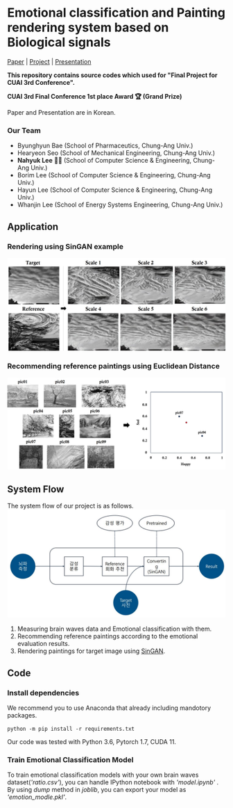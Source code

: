 
# Emotional classification and Painting rendering system based on Biological signals

[Paper](https://drive.google.com/file/d/10U2h2FI7Werj9rdcbjAglw2g9R5F3Yvl/view?usp=sharing) | [Project](https://drive.google.com/file/d/1KKKzKKXDGYLnVxo6IKglSMEkLFIPi1No/view?usp=sharing) | [Presentation](https://drive.google.com/file/d/1vdqw6_wS0JVksHec_CEPYjCppfYjO90Z/view?usp=sharing)

**This repository contains source codes which used for "Final Project for CUAI 3rd Conference".**

**CUAI 3rd Final Conference 1st place Award 🏆 (Grand Prize)**

Paper and Presentation are in Korean.

### Our Team 
 - Byunghyun Bae (School of Pharmaceutics, Chung-Ang Univ.)
 - Hearyeon Seo (School of Mechanical Engineering, Chung-Ang Univ.)
 - **Nahyuk Lee** 🙋‍♂️ (School of Computer Science & Engineering, Chung-Ang Univ.)
 - Borim Lee (School of Computer Science & Engineering, Chung-Ang Univ.)
 - Hayun Lee (School of Computer Science & Engineering, Chung-Ang Univ.)
 - Whanjin Lee (School of Energy Systems Engineering, Chung-Ang Univ.)


## Application
### Rendering using SinGAN example
![](imgs/rendering.jpg)
### Recommending reference paintings using Euclidean Distance
![](imgs/recommending.jpg)

## System Flow
The system flow of our project is as follows. 
![](imgs/SystemFlow.jpg)
1) Measuring brain waves data and Emotional classification with them.
2) Recommending reference paintings according to the emotional evaluation results.
3) Rendering paintings for target image using [SinGAN](https://github.com/NahyukLEE/SinGAN).

## Code

### Install dependencies
We recommend you to use Anaconda that already including mandotory packages. 
```
python -m pip install -r requirements.txt
```
Our code was tested with Python 3.6, Pytorch 1.7, CUDA 11.

### Train Emotional Classification Model
To train emotional classification models with your own brain waves dataset(*'ratio.csv'*), you can handle IPython notebook with *'model.ipynb'* . By using *dump* method in *joblib*, you can export your model as *'emotion_modle.pkl'*.

### 
